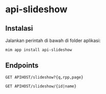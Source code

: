# api-slideshow

## Instalasi

Jalankan perintah di bawah di folder aplikasi:

```
mim app install api-slideshow
```

## Endpoints

`GET APIHOST/slideshow?{q,rpp,page}`

`GET APIHOST/slideshow/{id|name}`